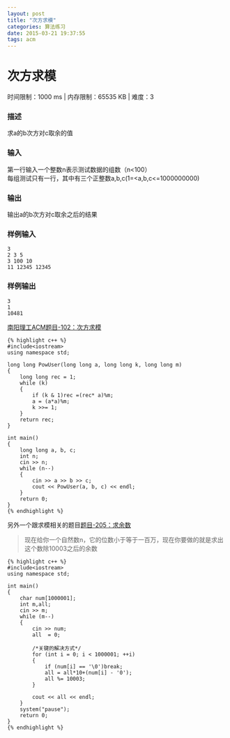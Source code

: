```yaml
---
layout: post
title: "次方求模"
categories: 算法练习
date: 2015-03-21 19:37:55
tags: acm
---
```


# 次方求模

时间限制：1000 ms  |  内存限制：65535 KB | 难度：3  

### 描述

求a的b次方对c取余的值

<!-- more -->

### 输入

第一行输入一个整数n表示测试数据的组数（n<100）  
每组测试只有一行，其中有三个正整数a,b,c(1=<a,b,c<=1000000000)

### 输出

输出a的b次方对c取余之后的结果  

### 样例输入

	3
	2 3 5
	3 100 10
	11 12345 12345

### 样例输出

	3
	1
	10481

[南阳理工ACM题目-102：次方求模](http://acm.nyist.net/JudgeOnline/problem.php?pid=102)

	{% highlight c++ %}
	#include<iostream>
	using namespace std;
	
	long long PowUser(long long a, long long k, long long m)
	{
		long long rec = 1;
		while (k)
		{
			if (k & 1)rec =(rec* a)%m;
			a = (a*a)%m;
			k >>= 1; 
		}
		return rec;
	}
	
	int main()
	{
		long long a, b, c;
		int n;
		cin >> n;
		while (n--)
		{
			cin >> a >> b >> c;
			cout << PowUser(a, b, c) << endl;
		}
		return 0;
	}
	{% endhighlight %}


另外一个跟求模相关的题目[题目-205：求余数](http://acm.nyist.net/JudgeOnline/problem.php?pid=205)  
>现在给你一个自然数n，它的位数小于等于一百万，现在你要做的就是求出这个数除10003之后的余数

	{% highlight c++ %}
	#include<iostream>
	using namespace std;
	
	int main()
	{
		char num[1000001];
		int m,all;
		cin >> m;
		while (m--)
		{
			cin >> num;
			all  = 0;

			/*关键的解决方式*/
			for (int i = 0; i < 1000001; ++i)
			{
				if (num[i] == '\0')break;
				all = all*10+(num[i] - '0');
				all %= 10003;
			}

			cout << all << endl;
		}
		system("pause");
		return 0;
	}
	{% endhighlight %}
